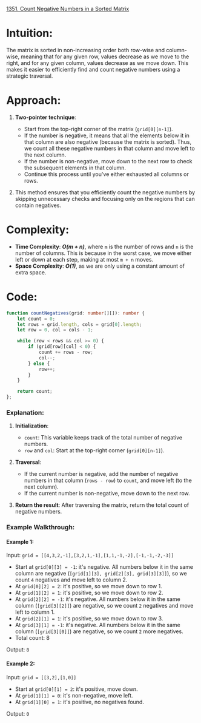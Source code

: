 [1351. Count Negative Numbers in a Sorted Matrix](https://leetcode.com/problems/count-negative-numbers-in-a-sorted-matrix/)

# Intuition:
The matrix is sorted in non-increasing order both row-wise and column-wise, meaning that for any given row, values decrease as we move to the right, and for any given column, values decrease as we move down. This makes it easier to efficiently find and count negative numbers using a strategic traversal.

# Approach:
1. **Two-pointer technique**:
   - Start from the top-right corner of the matrix (`grid[0][n-1]`).
   - If the number is negative, it means that all the elements below it in that column are also negative (because the matrix is sorted). Thus, we count all these negative numbers in that column and move left to the next column.
   - If the number is non-negative, move down to the next row to check the subsequent elements in that column.
   - Continue this process until you've either exhausted all columns or rows.
   
2. This method ensures that you efficiently count the negative numbers by skipping unnecessary checks and focusing only on the regions that can contain negatives.

# Complexity:
- **Time Complexity**: ***O(m + n)***, where `m` is the number of rows and `n` is the number of columns. This is because in the worst case, we move either left or down at each step, making at most `m + n` moves.
- **Space Complexity**: ***O(1)***, as we are only using a constant amount of extra space.

# Code:
```typescript
function countNegatives(grid: number[][]): number {
    let count = 0;
    let rows = grid.length, cols = grid[0].length;
    let row = 0, col = cols - 1;

    while (row < rows && col >= 0) {
        if (grid[row][col] < 0) {
            count += rows - row;
            col--;
        } else {
            row++;
        }
    }

    return count;
};

```

### Explanation:
1. **Initialization**:
   - `count`: This variable keeps track of the total number of negative numbers.
   - `row` and `col`: Start at the top-right corner (`grid[0][n-1]`).
   
2. **Traversal**:
   - If the current number is negative, add the number of negative numbers in that column (`rows - row`) to `count`, and move left (to the next column).
   - If the current number is non-negative, move down to the next row.
   
3. **Return the result**: After traversing the matrix, return the total count of negative numbers.

### Example Walkthrough:

#### Example 1:
Input: `grid = [[4,3,2,-1],[3,2,1,-1],[1,1,-1,-2],[-1,-1,-2,-3]]`

- Start at `grid[0][3] = -1`: it's negative. All numbers below it in the same column are negative (`[grid[1][3], grid[2][3], grid[3][3]]`), so we count `4` negatives and move left to column 2.
- At `grid[0][2] = 2`: it's positive, so we move down to row 1.
- At `grid[1][2] = 1`: it's positive, so we move down to row 2.
- At `grid[2][2] = -1`: it's negative. All numbers below it in the same column (`[grid[3][2]]`) are negative, so we count `2` negatives and move left to column 1.
- At `grid[2][1] = 1`: it's positive, so we move down to row 3.
- At `grid[3][1] = -1`: it's negative. All numbers below it in the same column (`[grid[3][0]]`) are negative, so we count `2` more negatives.
- Total count: 8

Output: `8`

#### Example 2:
Input: `grid = [[3,2],[1,0]]`

- Start at `grid[0][1] = 2`: it's positive, move down.
- At `grid[1][1] = 0`: it's non-negative, move left.
- At `grid[1][0] = 1`: it's positive, no negatives found.

Output: `0`